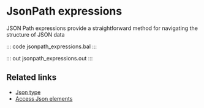 # JsonPath expressions

JSON Path expressions provide a straightforward method for navigating the structure of JSON data

::: code jsonpath_expressions.bal :::

::: out jsonpath_expressions.out :::

## Related links
- [Json type](/learn/by-example/json-type/)
- [Access Json elements](/learn/by-example/access-json-elements/)